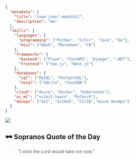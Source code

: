 ```json
{
  "metadata": {
    "title": "ivan json? madathil",
    "description": "me"
  },
  "skills": {
    "languages": {
      "programming": ["Python", "C/C++", "Java", "Go"],
      "misc": ["Bash", "Markdown", "C#"]
    },
    "frameworks": {
      "backend": ["Flask", "FastAPI", "Django", ".NET"],
      "frontend": ["Vue.js", "Next.js"]
    },
    "databases": {
      "sql": ["MySQL", "PostgreSQL"],
      "nosql": ["SQLite", "CouchDB"]
    },
    "cloud": ["Azure", "Docker", "Kubernetes"],
    "ai_ml": ["scikit-learn", "PyTorch"],
    "devops": ["Git", "GitHub", "CI/CD","Azure DevOps"]
  }
}
```
<img align="center" src="https://komarev.com/ghpvc/?username=rdx40&style=flat-square&color=94f4b1&label=views"/>




## 🕶️ Sopranos Quote of the Day

> "I wish the Lord would take me now."
